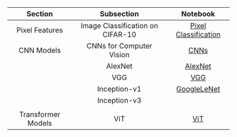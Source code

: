 |       Section      	|            Subsection            	|                                                          Notebook                                                          	|
|:------------------:	|:--------------------------------:	|:--------------------------------------------------------------------------------------------------------------------------:	|
|   Pixel Features   	| Image Classification on CIFAR-10 	| [Pixel Classification](https://github.com/Michael-M-Mike/Computer-Vision/blob/main/CIFAR10%20Image%20Classification.ipynb) 	|
|     CNN Models     	|     CNNs for Computer Vision     	|          [CNNs](https://github.com/Michael-M-Mike/Computer-Vision/blob/main/CNNs%20for%20Computer%20Vision.ipynb)          	|
|                    	|              AlexNet             	|                    [AlexNet](https://github.com/Michael-M-Mike/Computer-Vision/blob/main/AlexNet.ipynb)                    	|
|                    	|                VGG               	|                                                           [VGG](https://github.com/Michael-M-Mike/Computer-Vision/blob/main/VGG.ipynb)                                                          	|
|                    	|             Inception-v1         	|                                                            [GoogleLeNet](https://github.com/Michael-M-Mike/Computer-Vision/blob/main/Inception-v1%20(GoogleLeNet).ipynb)                                                            	|
|                    	|             Inception-v3         	|                                                            []()                                                            	|
|                    	|                                  	|                                                            []()                                                            	|
| Transformer Models 	|                ViT               	|             [ViT](https://github.com/Michael-M-Mike/Computer-Vision/blob/main/ViT.ipynb)                                                                                                               	|
